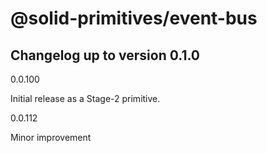 # @solid-primitives/event-bus

## Changelog up to version 0.1.0

0.0.100

Initial release as a Stage-2 primitive.

0.0.112

Minor improvement
